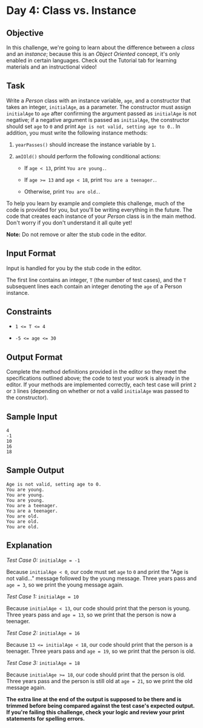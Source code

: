 # Day 4: Class vs. Instance

## Objective

In this challenge, we're going to learn about the difference between a *class*
and an *instance*; because this is an *Object Oriented* concept, it's only
enabled in certain languages. Check out the Tutorial tab for learning materials
and an instructional video!

## Task

Write a *Person* class with an instance variable, `age`, and a constructor that
takes an integer, `initialAge`, as a parameter. The constructor must assign
`initialAge` to `age` after confirming the argument passed as `initialAge` is
not negative; if a negative argument is passed as `initialAge`, the constructor
should set `age` to `0` and print `Age is not valid, setting age to 0.`. In
addition, you must write the following instance methods:

1. `yearPasses()` should increase the instance variable by `1`.

2. `amIOld()` should perform the following conditional actions:

   * If `age < 13`, print `You are young.`.

   * If `age >= 13` and `age < 18`, print `You are a teenager.`.

   * Otherwise, print `You are old.`.

To help you learn by example and complete this challenge, much of the code is
provided for you, but you'll be writing everything in the future. The code that
creates each instance of your *Person* class is in the main method. Don't worry
if you don't understand it all quite yet!

**Note:** Do not remove or alter the stub code in the editor.

## Input Format

Input is handled for you by the stub code in the editor.

The first line contains an integer, `T` (the number of test cases), and the `T`
subsequent lines each contain an integer denoting the `age` of a Person
instance.

## Constraints

* `1 <= T <= 4`

* `-5 <= age <= 30`

## Output Format

Complete the method definitions provided in the editor so they meet the
specifications outlined above; the code to test your work is already in the
editor. If your methods are implemented correctly, each test case will print
`2` or `3` lines (depending on whether or not a valid `initialAge` was passed
to the constructor).

## Sample Input

```
4
-1
10
16
18
```

## Sample Output

```
Age is not valid, setting age to 0.
You are young.
You are young.
You are young.
You are a teenager.
You are a teenager.
You are old.
You are old.
You are old.
```

## Explanation

*Test Case 0:* `initialAge = -1`

Because `initialAge < 0`, our code must set `age` to `0` and print the "Age is
not valid..." message followed by the young message. Three years pass and `age
= 3`, so we print the young message again.

*Test Case 1:* `initialAge = 10`

Because `initialAge < 13`, our code should print that the person is young.
Three years pass and `age = 13`, so we print that the person is now a teenager.

*Test Case 2:* `initialAge = 16`

Because `13 <= initialAge < 18`, our code should print that the person is a
teenager. Three years pass and `age = 19`, so we print that the person is old.

*Test Case 3:* `initialAge = 18`

Because `initialAge >= 18`, our code should print that the person is old. Three
years pass and the person is still old at `age = 21`, so we print the old
message again.

**The extra line at the end of the output is supposed to be there and is
trimmed before being compared against the test case's expected output. If
you're failing this challenge, check your logic and review your print
statements for spelling errors.**

